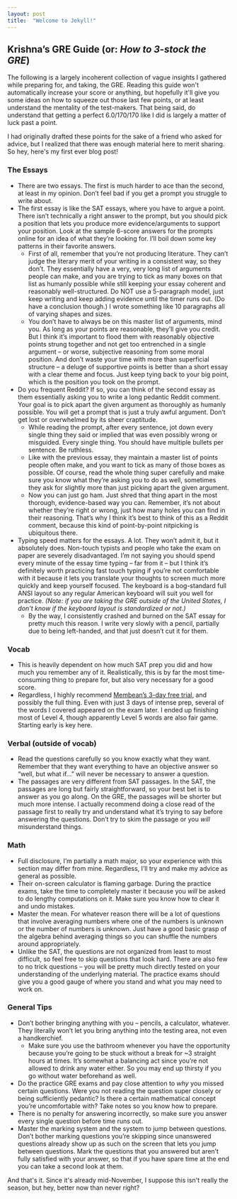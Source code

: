 ```yaml
---
layout: post
title:  "Welcome to Jekyll!"
---
```


## Krishna’s GRE Guide (or: _How to 3-stock the GRE_)

The following is a largely incoherent collection of vague insights I gathered while preparing for, and taking, the GRE. Reading this guide won't automatically increase your score or anything, but hopefully it'll give you some ideas on how to squeeze out those last few points, or at least understand the mentality of the test-makers. That being said, do understand that getting a perfect 6.0/170/170 like I did is largely a matter of luck past a point.

I had originally drafted these points for the sake of a friend who asked for advice, but I realized that there was enough material here to merit sharing. So hey, here's my first ever blog post!

### The Essays

 - There are two essays. The first is much harder to ace than the second, at least in my opinion. Don’t feel bad if you get a prompt you struggle to write about.
 - The first essay is like the SAT essays, where you have to argue a point. There isn’t technically a right answer to the prompt, but you should pick a position that lets you produce more evidence/arguments to support your position. Look at the sample 6-score answers for the prompts online for an idea of what they’re looking for. I’ll boil down some key patterns in their favorite answers.
	 - First of all, remember that you’re not producing literature. They can’t judge the literary merit of your writing in a consistent way, so they don’t. They essentially have a very, very long list of arguments people can make, and you are trying to tick as many boxes on that list as humanly possible while still keeping your essay coherent and reasonably well-structured. Do NOT use a 5-paragraph model, just keep writing and keep adding evidence until the timer runs out. (Do have a conclusion though.) I wrote something like 10 paragraphs all of varying shapes and sizes.
	 - You don’t have to always be on this master list of arguments, mind you. As long as your points are reasonable, they’ll give you credit. But I think it’s important to flood them with reasonably objective points strung together and not get too entrenched in a single argument – or worse, subjective reasoning from some moral position. And don’t waste your time with more than superficial structure – a deluge of supportive points is better than a short essay with a clear theme and focus. Just keep tying back to your big point, which is the position you took on the prompt.
 - Do you frequent Reddit? If so, you can think of the second essay as them essentially asking you to write a long pedantic Reddit comment. Your goal is to pick apart the given argument as thoroughly as humanly possible. You will get a prompt that is just a truly awful argument. Don’t get lost or overwhelmed by its sheer craptitude.
	 - While reading the prompt, after every sentence, jot down every single thing they said or implied that was even possibly wrong or misguided. Every single thing. You should have multiple bullets per sentence. Be ruthless.
	 - Like with the previous essay, they maintain a master list of points people often make, and you want to tick as many of those boxes as possible. Of course, read the whole thing super carefully and make sure you know what they’re asking you to do as well, sometimes they ask for slightly more than just picking apart the given argument.
	 - Now you can just go ham. Just shred that thing apart in the most thorough, evidence-based way you can. Remember, it’s not about whether they’re right or wrong, just how many holes you can find in their reasoning. That’s why I think it’s best to think of this as a Reddit comment, because this kind of point-by-point nitpicking is ubiquitous there.
 - Typing speed matters for the essays. A lot. They won’t admit it, but it absolutely does. Non-touch typists and people who take the exam on paper are severely disadvantaged. I’m not saying you should spend every minute of the essay time typing – far from it – but I think it’s definitely worth practicing fast touch typing if you’re not comfortable with it because it lets you translate your thoughts to screen much more quickly and keep yourself focused. The keyboard is a bog-standard full ANSI layout so any regular American keyboard will suit you well for practice. _(Note: if you are taking the GRE outside of the United States, I don't know if the keyboard layout is standardized or not.)_
	 - By the way, I consistently crashed and burned on the SAT essay for pretty much this reason. I write very slowly with a pencil, partially due to being left-handed, and that just doesn’t cut it for them.

### Vocab

 - This is heavily dependent on how much SAT prep you did and how much you remember any of it. Realistically, this is by far the most time-consuming thing to prepare for, but also very necessary for a good score.
 - Regardless, I highly recommend [Membean’s 3-day free trial](https://membean.com/products/GRE/plans), and possibly the full thing. Even with just 3 days of intense prep, several of the words I covered appeared on the exam later. I ended up finishing most of Level 4, though apparently Level 5 words are also fair game. Starting early is key here.

### Verbal (outside of vocab)

 - Read the questions carefully so you know exactly what they want. Remember that they want everything to have an objective answer so “well, but what if…” will never be necessary to answer a question.
 - The passages are very different from SAT passages. In the SAT, the passages are long but fairly straightforward, so your best bet is to answer as you go along. On the GRE, the passages will be shorter but much more intense. I actually recommend doing a close read of the passage first to really try and understand what it’s trying to say before answering the questions. Don’t try to skim the passage or you _will_ misunderstand things.

### Math

 - Full disclosure, I’m partially a math major, so your experience with this section may differ from mine. Regardless, I’ll try and make my advice as general as possible.
 - Their on-screen calculator is flaming garbage. During the practice exams, take the time to completely master it because you _will_ be asked to do lengthy computations on it. Make sure you know how to clear it and undo mistakes.
 - Master the mean. For whatever reason there will be a lot of questions that involve averaging numbers where one of the numbers is unknown or the number of numbers is unknown. Just have a good basic grasp of the algebra behind averaging things so you can shuffle the numbers around appropriately.
 - Unlike the SAT, the questions are not organized from least to most difficult, so feel free to skip questions that look hard. There are also few to no trick questions – you will be pretty much directly tested on your understanding of the underlying material. The practice exams should give you a good gauge of where you stand and what you may need to work on.

### General Tips

 - Don’t bother bringing anything with you – pencils, a calculator, whatever. They literally won’t let you bring anything into the testing area, not even a handkerchief.
	 - Make sure you use the bathroom whenever you have the opportunity because you’re going to be stuck without a break for ~3 straight hours at times. It’s somewhat a balancing act since you’re not allowed to drink any water either. So you may end up thirsty if you go without water beforehand as well.
 - Do the practice GRE exams and pay close attention to _why_ you missed certain questions. Were you not reading the question super closely or being sufficiently pedantic? Is there a certain mathematical concept you’re uncomfortable with? Take notes so you know how to prepare.
 - There is no penalty for answering incorrectly, so make sure you answer every single question before time runs out.
 - Master the marking system and the system to jump between questions. Don’t bother marking questions you’re skipping since unanswered questions already show up as such on the screen that lets you jump between questions. Mark the questions that you answered but aren’t fully satisfied with your answer, so that if you have spare time at the end you can take a second look at them.

And that's it. Since it's already mid-November, I suppose this isn't really the season, but hey, better now than never right?